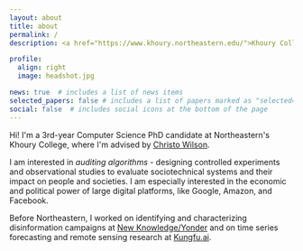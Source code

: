 ```yaml
---
layout: about
title: about
permalink: /
description: <a href="https://www.khoury.northeastern.edu/">Khoury College of Computer Sciences</a>, Northeastern University

profile:
  align: right
  image: headshot.jpg

news: true  # includes a list of news items
selected_papers: false # includes a list of papers marked as "selected={true}"
social: false  # includes social icons at the bottom of the page
---
```


Hi! I'm a 3rd-year Computer Science PhD candidate at Northeastern's Khoury College, where I'm advised by [Christo Wilson](https://cbw.sh/).  

I am interested in *auditing algorithms* - designing controlled experiments and observational studies to evaluate sociotechnical systems and their impact on people and societies. I am especially interested in the economic and political power of large digital platforms, like Google, Amazon, and Facebook.

Before Northeastern, I worked on identifying and characterizing disinformation campaigns at [New Knowledge/Yonder](https://www.prnewswire.com/news-releases/primer-acquires-yonder-adds-disinformation-analysis-to-ai-portfolio-for-information-operations-301562840.html) and on time series forecasting and remote sensing research at [Kungfu.ai](https://www.kungfu.ai/).
